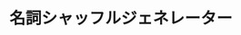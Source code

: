 ---
layout: ../../../layouts/PostLayout.astro
title: 名詞シャッフルジェネレーター
thumbnail: noun-shuffler_qix6qt.png
badges:
  - react
  - typescript
---